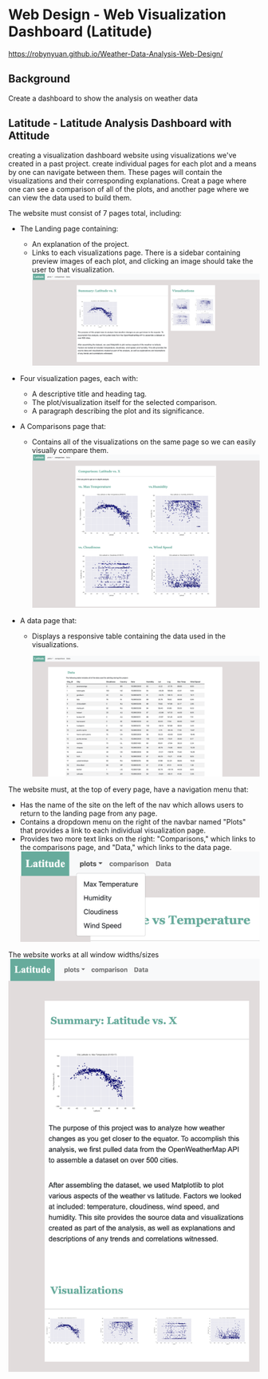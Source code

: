 
# Web Design - Web Visualization Dashboard (Latitude)

 https://robynyuan.github.io/Weather-Data-Analysis-Web-Design/

## Background

Create a dashboard to show the analysis on weather data


## Latitude - Latitude Analysis Dashboard with Attitude

creating a visualization dashboard website using visualizations we've created in a past project.
create individual pages for each plot and a means by one can navigate between them. These pages will contain the visualizations and their corresponding explanations. Creat a page where one can see a comparison of all of the plots, and another page where we can view the data used to build them.

The website must consist of 7 pages total, including:

* The Landing page containing:
  * An explanation of the project.
  * Links to each visualizations page. There is  a sidebar containing preview images of each plot, and clicking an image should take the user to that visualization.
  ![landing_page.png](Images/landing_page.png)

* Four visualization pages, each with:
  * A descriptive title and heading tag.
  * The plot/visualization itself for the selected comparison.
  * A paragraph describing the plot and its significance.

* A Comparisons page that:
  * Contains all of the visualizations on the same page so we can easily visually compare them. 
   ![comparison.png](Images/comparison.png)

* A data page that:
  * Displays a responsive table containing the data used in the visualizations.

    ![Data_table.png](Images/Data_table.png)

The website must, at the top of every page, have a navigation menu that:

* Has the name of the site on the left of the nav which allows users to return to the landing page from any page.
* Contains a dropdown menu on the right of the navbar named "Plots" that provides a link to each individual visualization page.
* Provides two more text links on the right: "Comparisons," which links to the comparisons page, and "Data," which links to the data page.
  ![dropdown.png](Images/dropdown.png)


The website works at all window widths/sizes
 ![responsive.png](Images/responsive.png)